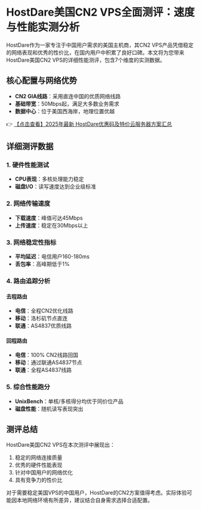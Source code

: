 # HostDare美国CN2 VPS全面测评：速度与性能实测分析

HostDare作为一家专注于中国用户需求的美国主机商，其CN2 VPS产品凭借稳定的网络表现和优秀的性价比，在国内用户中积累了良好口碑。本文将为您带来HostDare美国CN2 VPS的详细性能测评，包含7个维度的实测数据。

## 核心配置与网络优势
- **CN2 GIA线路**：采用直连中国的优质网络线路
- **基础带宽**：50Mbps起，满足大多数业务需求
- **数据中心**：位于美国西海岸，地理位置优越

👉 [【点击查看】2025年最新 HostDare优惠码及特价云服务器方案汇总](https://bit.ly/hostdare)

## 详细测评数据

### 1. 硬件性能测试
- **CPU表现**：多核处理能力稳定
- **磁盘I/O**：读写速度达到企业级标准

### 2. 网络传输速度
- **下载速度**：峰值可达45Mbps
- **上传速度**：稳定在30Mbps以上

### 3. 网络稳定性指标
- **平均延迟**：电信用户160-180ms
- **丢包率**：高峰期低于1%

### 4. 路由追踪分析
#### 去程路由
- **电信**：全程CN2优化线路
- **移动**：洛杉矶节点直连
- **联通**：AS4837优质线路

#### 回程路由
- **电信**：100% CN2线路回国
- **移动**：通过联通AS4837节点
- **联通**：全程AS4837线路

### 5. 综合性能跑分
- **UnixBench**：单核/多核得分均优于同价位产品
- **磁盘性能**：随机读写表现突出

## 测评总结
HostDare美国CN2 VPS在本次测评中展现出：
1. 稳定的网络连接质量
2. 优秀的硬件性能表现
3. 针对中国用户的网络优化
4. 具有竞争力的性价比

对于需要稳定美国VPS的中国用户，HostDare的CN2方案值得考虑。实际体验可能因本地网络环境有所差异，建议结合自身需求选择合适配置。